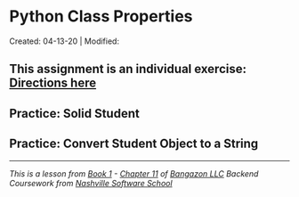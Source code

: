 # Python Class Properties

Created: 04-13-20 | Modified:

This assignment is an individual exercise: [Directions here]()
---

## Practice: Solid Student
<!-- - [Code]() -->
<!-- - [Directions]() -->

## Practice: Convert Student Object to a String
<!-- - [Code]() -->
<!-- - [Directions]() -->

<!-- ## Practice: Sensitive Information -->
<!-- - [Code]() -->
<!-- - [Directions]() -->
 
---
_This is a lesson from [Book 1](https://github.com/nashville-software-school/bangazon-llc/tree/master/book-1-orientation) - [Chapter 11](https://github.com/nashville-software-school/bangazon-llc/blob/master/book-1-orientation/chapters/CLASS_PROPERTIES.md) of [Bangazon LLC](https://github.com/nashville-software-school/bangazon-llc) Backend Coursework from [Nashville Software School](https://github.com/nashville-software-school)_